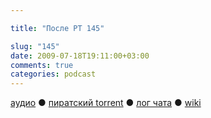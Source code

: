 ```yaml
---

title: "После РТ 145"

slug: "145"
date: 2009-07-18T19:11:00+03:00
comments: true
categories: podcast
---
```

[аудио](http://cdn.radio-t.com/rt145post.mp3) ● [пиратский torrent](http://pirates.radio-t.com/torrents/rt145post.mp3.torrent) ● [лог чата](http://chat.radio-t.com/logs/radio-t-145.html) ● [wiki](http://wiki.radio-t.com/%D0%9F%D0%BE%D1%81%D0%BB%D0%B5_%D0%A0%D0%A2_145)<audio src="http://cdn.radio-t.com/rt145post.mp3" preload="none">
